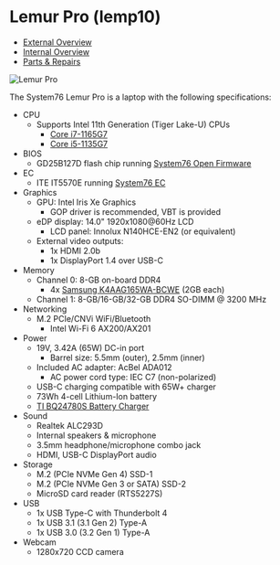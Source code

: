 # Lemur Pro (lemp10)

- [External Overview](./external-overview.md)
- [Internal Overview](./internal-overview.md)
- [Parts & Repairs](./repairs.md)

![Lemur Pro](./img/lemp10.png)

The System76 Lemur Pro is a laptop with the following specifications:

- CPU
    - Supports Intel 11th Generation (Tiger Lake-U) CPUs
        - [Core i7-1165G7](https://ark.intel.com/content/www/us/en/ark/products/208921/intel-core-i7-1165g7-processor-12m-cache-up-to-4-70-ghz-with-ipu.html)
        - [Core i5-1135G7](https://ark.intel.com/content/www/us/en/ark/products/208922/intel-core-i5-1135g7-processor-8m-cache-up-to-4-20-ghz-with-ipu.html)
- BIOS
    - GD25B127D flash chip running [System76 Open Firmware](https://github.com/system76/firmware-open)
- EC
    - ITE IT5570E running [System76 EC](https://github.com/system76/ec)
- Graphics
    - GPU: Intel Iris Xe Graphics
        - GOP driver is recommended, VBT is provided
    - eDP display: 14.0" 1920x1080@60Hz LCD
        - LCD panel: Innolux N140HCE-EN2 (or equivalent)
    - External video outputs:
        - 1x HDMI 2.0b
        - 1x DisplayPort 1.4 over USB-C
- Memory
    - Channel 0: 8-GB on-board DDR4
        - 4x [Samsung K4AAG165WA-BCWE](https://www.samsung.com/semiconductor/dram/ddr4/K4AAG165WA-BCWE/) (2GB each)
    - Channel 1: 8-GB/16-GB/32-GB DDR4 SO-DIMM @ 3200 MHz
- Networking
    - M.2 PCIe/CNVi WiFi/Bluetooth
        - Intel Wi-Fi 6 AX200/AX201
- Power
    - 19V, 3.42A (65W) DC-in port
        - Barrel size: 5.5mm (outer), 2.5mm (inner)
    - Included AC adapter: AcBel ADA012
        - AC power cord type: IEC C7 (non-polarized)
    - USB-C charging compatible with 65W+ charger
    - 73Wh 4-cell Lithium-Ion battery
    - [TI BQ24780S Battery Charger](https://www.ti.com/product/BQ24780S)
- Sound
    - Realtek ALC293D
    - Internal speakers & microphone
    - 3.5mm headphone/microphone combo jack
    - HDMI, USB-C DisplayPort audio
- Storage
    - M.2 (PCIe NVMe Gen 4) SSD-1
    - M.2 (PCIe NVMe Gen 3 or SATA) SSD-2
    - MicroSD card reader (RTS5227S)
- USB
    - 1x USB Type-C with Thunderbolt 4
    - 1x USB 3.1 (3.1 Gen 2) Type-A
    - 1x USB 3.0 (3.2 Gen 1) Type-A
- Webcam
    - 1280x720 CCD camera
